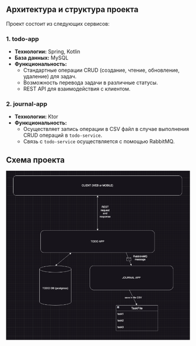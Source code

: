## Архитектура и структура проекта
Проект состоит из следующих сервисов:

### 1. todo-app
- **Технологии:** Spring, Kotlin
- **База данных:** MySQL
- **Функциональность:**
    - Стандартные операции CRUD (создание, чтение, обновление, удаление) для задач.
    - Возможность перевода задачи в различные статусы.
    - REST API для взаимодействия с клиентом.

### 2. journal-app
- **Технологии:** Ktor
- **Функциональность:**
    - Осуществляет запись операции в CSV файл в случае выполнения CRUD операций в `todo-service`.
    - Связь с `todo-service` осуществляется с помощью RabbitMQ.

## Схема проекта
![Схема проекта](images/schema.png)